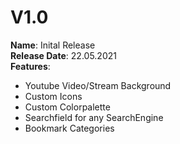 # V1.0

**Name**: Inital Release\
**Release Date**: 22.05.2021\
**Features**:

- Youtube Video/Stream Background
- Custom Icons
- Custom Colorpalette
- Searchfield for any SearchEngine
- Bookmark Categories
